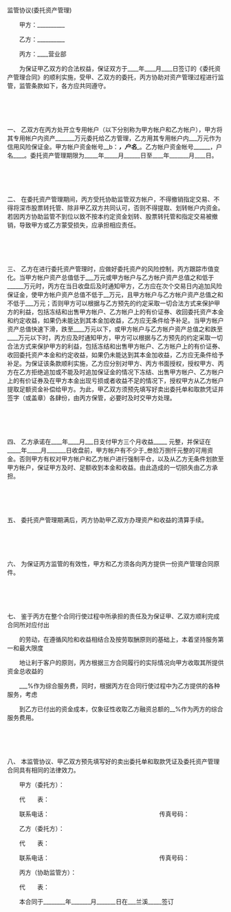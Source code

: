 



监管协议(委托资产管理)



 

　　甲方：__________

　　乙方：__________

　　丙方：____营业部　　

　　为保证甲乙双方的合法权益，保证双方于____年____月____日签订的《委托资产管理合同》的顺利实施，受甲、乙双方的委托，丙方协助对资产管理过程进行监管，监管条款如下，各方应共同遵守。

　　

　　

一、
乙双方在丙方处开立专用帐户（以下分别称为甲方帐户和乙方帐户），甲方将其专用帐户内资产_______万元委托给乙方管理，乙方用其专用帐户内___万元作为信用风险保证金。甲方帐户资金帐号__b：___，户名____。乙方帐户资金帐号______，户名____。委托资产管理期限为_____年_____月______日至____年_______月____日。

　　

　　

二、
在委托资产管理期间，丙方受托协助监管双方帐户，不得撤销指定交易、不得将深市股票转托管、除非甲乙双方共同认可，否则不得提取、划转帐户内资金。若因丙方协助监管不到位以致不按本约定资金划转、股票转托管和指定交易被撤销，导致甲方或乙方蒙受损失，应承担相应责任。

　　

　　

三、
 乙方在进行委托资产管理时，应做好委托资产的风险控制，丙方跟踪市值变化。当甲方帐户资产总值低于___万元或甲方帐户与乙方帐户资产总值之和低于______万元时，丙方在当日收盘后及时通知甲方，乙方应在次个交易日内追加风险保证金，使甲方帐户资产总值不低于__万元，且甲方帐户与乙方帐户资产总值之和不低于___万元；否则甲方可以根据与乙方预先的约定采取一切合法方式来保护甲方的利益，包括冻结和出售甲方帐户、乙方帐户上的有价证券、收回委托资产本金和约定收益，如果仍未能达到其本金加收益，乙方应无条件给予补足。当甲方帐户资产总值快速下滑，跌至____万元以下，或甲方帐户与乙方帐户资产总值之和跌至____万元以下时，丙方应及时通知甲方，甲方可以根据与乙方预先的约定采取一切合法方式来保护甲方的利益，包括冻结和出售甲方帐户、乙方帐户上的有价证券、收回委托资产本金和约定收益，如果仍未能达到其本金加收益，乙方应无条件给予补足。为保证该条款顺利实施，乙方应分别对甲方、丙方书面授权，授权甲方、丙方在乙方拒绝追加或不能及时追加保证金的情况下冻结、出售甲方帐户、乙方帐户上的有价证券及在甲方本金出现亏损或者收益不足的情况下，授权甲方从乙方帐户提取足额资金补偿给甲方。为此，甲乙双方须预先填写好卖出委托单和取款凭证并签字（或盖章）各肆份，由丙方保管，必要时及时交甲方处理。

　　

　　

四、
乙方承诺在____年____月___日支付甲方三个月收益_____ 元整，并保证在_____年_____月_______日收盘前，甲方帐户有不少于_叁拾万捌仟元整的可用资金。否则甲方有权对甲方帐户和乙方帐户进行强制平仓，以及从乙方无条件划款至甲方帐户，保证甲方及时、足额收到本金和收益。由此造成的一切损失由乙方承担。

　　

　　

五、
委托资产管理期满后，丙方协助甲乙双方办理资产和收益的清算手续。

　　

　　

六、
为保证丙方监管的有效性，甲方和乙方须各向丙方提供一份资产管理合同原件。

　　

　　

七、
鉴于丙方在整个合同行使过程中所承担的责任及为保证甲、乙双方顺利完成合同所对应付出

　　的劳动，在遵循风险和收益相结合及按劳取酬原则的基础上，本着坚持服务第一和最大限度

　　地让利于客户的原则，丙方根据三方合同履行的实际情况向甲方收取其所提供资金总收益的

　　___%作为综合服务费，同时，根据丙方在合同行使过程中为乙方提供的各种服务，考虑

　　到乙方已付出的资金成本，仅象征性收取乙方融资总额的__%作为丙方的综合服务费用。

　　

　　

八、
本监管协议、甲乙双方预先填写好的卖出委托单和取款凭证及委托资产管理合同具有相同的法律效力。　　

　　甲方（委托方）：

　　代　　表：

　　联系电话：　　　　　　　　　　　　　　　　　　 传真号码：　　

　　乙方（委托方）：

　　代　　表：

　　联系电话：　　　　　　　　　　　　　　　　　　 传真号码：　　

　　丙方（协助监管方）：

　　代　　表：　　

　　本合同于________年_______月_______日在___兰溪_____签订

　　